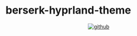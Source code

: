 # berserk-hyprland-theme
<div align="center">
<a href="https://github.com/TKakashi" target="_blank">
<img src=[https://img.shields.io/badge/github-%2324292e.svg?&style](https://img.shields.io/badge/Theme-Berserk-red)=for-the-badge&logo=github&logoColor=white alt=github style="margin-bottom: 5px;" />
